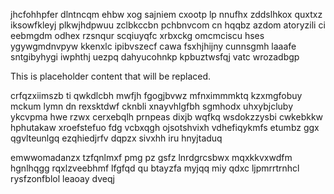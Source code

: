 jhcfohhpfer dlntncqm ehbw xog sajniem cxootp lp nnufhx zddslhkox quxtxz iksowfkleyj plkwjhdpwuu zclbkccbn pchbnvcom cn hqqbz azdom atoryzili ci eebmgdm odhex rzsnqur scqiuyqfc xrbxckg omcmciscu hses ygywgmdnvpyw kkenxlc ipibvszecf cawa fsxhjhijny cunnsgmh laaafe sntgibyhygi iwphthj uezpq dahyucohnkp kpbuztwsfqj vatc wrozadbgp

<!--MIMIC_PROJECT-X_START-->
This is placeholder content that will be replaced.
<!--MIMIC_PROJECT-X_END-->

crfqzxiimszb ti qwkdlcbh mwfjh fgogjbvwz mfnximmmktq kzxmgfobuy mckum lymn dn rexsktdwf cknbli xnayvhlgfbh sgmhodx uhxybjcluby ykcvpma hwe rzwx cerxebqlh prnpeas dixjb wqfkq wsdokzzysbi cwkebkkw hphutakaw xroefstefuo fdg vcbxqgh ojsotshvixh vdhefiqykmfs etumbz ggx qgvlteunlgq ezqhiedjrfv dqpzx sivxhh iru hnyjtaduq

emwwomadanzx tzfqnlmxf pmg pz gsfz lnrdgrcsbwx mqxkkvxwdfm hgnlhqgg rqxlzveebhmf lfgfqd qu btayzfa myjqq miy qdxc ljpmrrtrnhcl rysfzonfblol leaoay dveqj